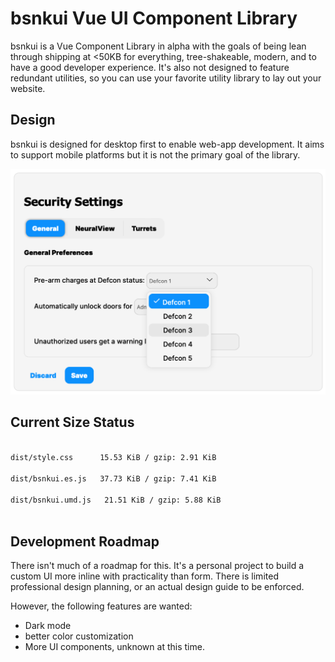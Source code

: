 # bsnkui Vue UI Component Library

bsnkui is a Vue Component Library in alpha with the goals of being lean through shipping at <50KB for everything, tree-shakeable,
modern, and to have a good developer experience. It's also not designed to feature redundant utilities, so you can use
your favorite utility library to lay out your website.

## Design

bsnkui is designed for desktop first to enable web-app development. It aims to support mobile platforms but it is not
the primary goal of the library.

![](./packages/bsnkui/src/stories/assets/example-design-shot.png)

## Current Size Status

<code>
dist/style.css      15.53 KiB / gzip: 2.91 KiB<br/>
dist/bsnkui.es.js   37.73 KiB / gzip: 7.41 KiB<br/>
dist/bsnkui.umd.js   21.51 KiB / gzip: 5.88 KiB<br/>
</code>

## Development Roadmap

There isn't much of a roadmap for this. It's a personal project to build a custom UI more inline with practicality than
form. There is limited professional design planning, or an actual design guide to be enforced.

However, the following features are wanted:

- Dark mode 
- better color customization
- More UI components, unknown at this time.
